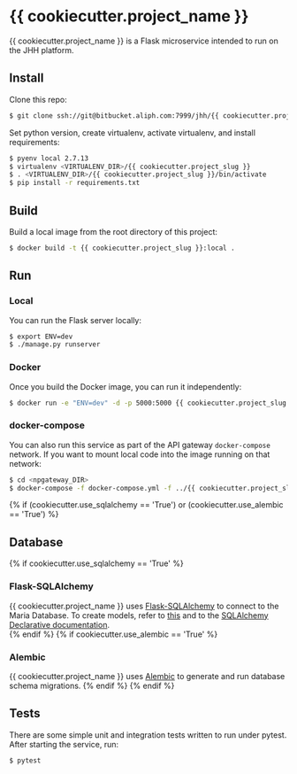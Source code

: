 # {{ cookiecutter.project_name }}
{{ cookiecutter.project_name }} is a Flask microservice intended to run on the JHH platform.

## Install
Clone this repo:
```bash
$ git clone ssh://git@bitbucket.aliph.com:7999/jhh/{{ cookiecutter.project_slug }}.git
```

Set python version, create virtualenv, activate virtualenv, and install requirements:
```bash
$ pyenv local 2.7.13
$ virtualenv <VIRTUALENV_DIR>/{{ cookiecutter.project_slug }}
$ . <VIRTUALENV_DIR>/{{ cookiecutter.project_slug }}/bin/activate
$ pip install -r requirements.txt
```

## Build
Build a local image from the root directory of this project:
```bash
$ docker build -t {{ cookiecutter.project_slug }}:local .
```

## Run
### Local
You can run the Flask server locally:
```bash
$ export ENV=dev
$ ./manage.py runserver
```

### Docker
Once you build the Docker image, you can run it independently:
```bash
$ docker run -e "ENV=dev" -d -p 5000:5000 {{ cookiecutter.project_slug }}:local
```

### docker-compose
You can also run this service as part of the API gateway `docker-compose` network. If you want to mount local code into
the image running on that network:
```bash
$ cd <npgateway_DIR>
$ docker-compose -f docker-compose.yml -f ../{{ cookiecutter.project_slug }}/docker-compose.yml up
```

{% if (cookiecutter.use_sqlalchemy == 'True') or (cookiecutter.use_alembic == 'True') %}
## Database 
{% if cookiecutter.use_sqlalchemy == 'True' %}
### Flask-SQLAlchemy
{{ cookiecutter.project_name }} uses [Flask-SQLAlchemy](http://flask-sqlalchemy.pocoo.org/2.3/) to connect to the Maria Database.
To create models, refer to [this](http://flask-sqlalchemy.pocoo.org/2.3/models/) and to the [SQLAlchemy Declarative 
documentation](http://docs.sqlalchemy.org/en/latest/orm/extensions/declarative/).  
{% endif %}
{% if cookiecutter.use_alembic == 'True' %}
### Alembic
{{ cookiecutter.project_name }} uses [Alembic](http://alembic.zzzcomputing.com/en/latest/) to generate and run database 
schema migrations.
{% endif %}
{% endif %}

## Tests
There are some simple unit and integration tests written to run under pytest. After starting the service, run:
```bash
$ pytest
```